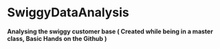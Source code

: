 # SwiggyDataAnalysis
**Analysing the swiggy customer base ( Created while being in a master class, Basic Hands on the Github )**


